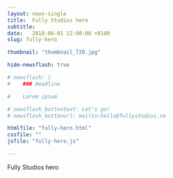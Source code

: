 ```yaml
---
layout: news-single
title:  Fully Studios hero
subtitle: 
date:   2018-06-01 12:00:00 +0100
slug: fully-hero

thumbnail: "thumbnail_720.jpg"

hide-newsflash: true

# newsflash: |
#    ### Headline

#    Lorem ipsum

# newsflash_buttontext: Let's go!
# newsflash_buttonurl: mailto:hello@fullystudios.se

htmlfile: "fully-hero.html"
cssfile: ""
jsfile: "fully-hero.js"

---
```

Fully Studios hero
